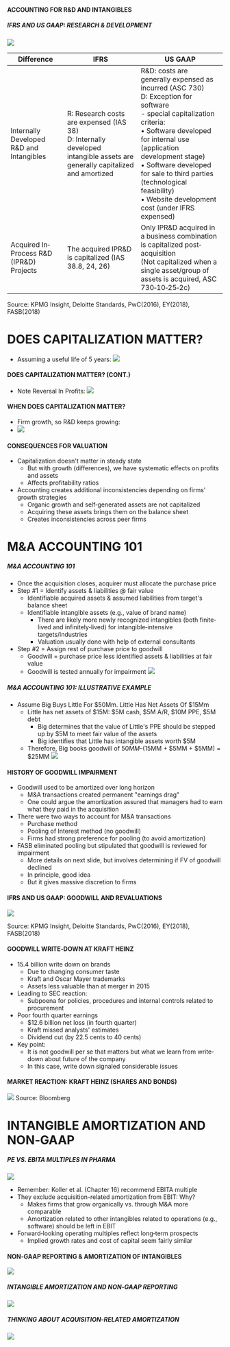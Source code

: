 
#### ACCOUNTING FOR R&D AND INTANGIBLES

##### IFRS AND US GAAP: RESEARCH & DEVELOPMENT

![](4d4cb8293711aed5b6cd43714ad9c35d.png)

| Difference                               | IFRS                                                                                                                           | US GAAP                                                                                                                                                                                                                                                                                                                                       |
| ---------------------------------------- | ------------------------------------------------------------------------------------------------------------------------------ | --------------------------------------------------------------------------------------------------------------------------------------------------------------------------------------------------------------------------------------------------------------------------------------------------------------------------------------------- |
| Internally Developed R&D and Intangibles | R: Research costs are expensed (IAS 38) <br> D: Internally developed intangible assets are generally capitalized and amortized | R&D: costs are generally expensed as incurred (ASC 730)<br>D: Exception for software  <br>- special capitalization criteria:  <br>• Software developed for internal use (application development stage)  <br>• Software developed for sale to third parties (technological feasibility)  <br>• Website development cost (under IFRS expensed) |
| Acquired In‐Process R&D (IPR&D) Projects | The acquired IPR&D is capitalized (IAS 38.8, 24, 26)                                                                           | Only IPR&D acquired in a business combination is capitalized post‐acquisition <br> (Not capitalized when a single asset/group of assets is acquired, ASC 730‐10‐25‐2c)                                                                                                                                                                        |

Source: KPMG Insight, Deloitte Standards, PwC(2016), EY(2018), FASB(2018)

# DOES CAPITALIZATION MATTER?
- Assuming a useful life of 5 years:
![](1200e8eb7d1c38aa5c40ac996b0291f4.png)
#### DOES CAPITALIZATION MATTER? (CONT.)
- Note Reversal In Profits:
![](362ef8d8cf2d5b0e3a9af9f015e5acfe.png)

#### WHEN DOES CAPITALIZATION MATTER?
- Firm growth, so R&D keeps growing:
- ![](f3e598114304fa21a358caf916b8b665.png)

#### CONSEQUENCES FOR VALUATION

- Capitalization doesn't matter in steady state
	- But with growth (differences), we have systematic effects on profits and assets
	- Affects profitability ratios
- Accounting creates additional inconsistencies depending on firms' growth strategies
	- Organic growth and self‐generated assets are not capitalized
	- Acquiring these assets brings them on the balance sheet
	- Creates inconsistencies across peer firms

# M&A ACCOUNTING 101

##### M&A ACCOUNTING 101
- Once the acquisition closes, acquirer must allocate the purchase price
- Step #1  =  Identify assets & liabilities @ fair value
	- Identifiable acquired assets & assumed liabilities from target's balance sheet
	- Identifiable intangible assets (e.g., value of brand name)
		- There are likely more newly recognized intangibles (both finite‐lived and infinitely‐lived) for intangible‐intensive targets/industries
		- Valuation usually done with help of external consultants
- Step #2  =  Assign rest of purchase price to goodwill
	- Goodwill = purchase price less identified assets & liabilities at fair value
	- Goodwill is tested annually for impairment
![](f567824f767b18437af3c6acfadfda4b.png)

##### M&A ACCOUNTING 101: ILLUSTRATIVE EXAMPLE
- Assume Big Buys Little For $50Mm. Little Has Net Assets Of $15Mm
	- Little has net assets of $15M: $5M cash, $5M A/R, $10M PPE, $5M debt
		- Big determines that the value of Little's PPE should be stepped up by $5M to meet fair value of the assets
		- Big identifies that Little has intangible assets worth $5M
	- Therefore, Big books goodwill of $50MM – ($15MM + $5MM + $5MM) = $25MM
![](3960b73a6271caeeb78f1c75c586d1d6.png)
#### HISTORY OF GOODWILL IMPAIRMENT

- Goodwill used to be amortized over long horizon
	- M&A transactions created permanent "earnings drag"
	- One could argue the amortization assured that managers had to earn what they paid in the acquisition
- There were two ways to account for M&A transactions
	- Purchase method
	- Pooling of Interest method (no goodwill)
	- Firms had strong preference for pooling (to avoid amortization)
- FASB eliminated pooling but stipulated that goodwill is reviewed for impairment
	- More details on next slide, but involves determining if FV of goodwill declined
	- In principle, good idea
	- But it gives massive discretion to firms

#### IFRS AND US GAAP: GOODWILL AND REVALUATIONS

![](9d252087872803f897a93788aa079289.png)

Source: KPMG Insight, Deloitte Standards, PwC(2016), EY(2018), FASB(2018)

#### GOODWILL WRITE‐DOWN AT KRAFT HEINZ

- 15.4 billion write down on brands
	- Due to changing consumer taste
	- Kraft and Oscar Mayer trademarks
	- Assets less valuable than at merger in 2015
- Leading to SEC reaction:
	- Subpoena for policies, procedures and internal controls related to procurement
- Poor fourth quarter earnings
	- $12.6 billion net loss (in fourth quarter)
	- Kraft missed analysts' estimates
	- Dividend cut (by 22.5 cents to 40 cents)
- Key point:
	- It is not goodwill per se that matters but what we learn from write‐down about future of the company
	- In this case, write down signaled considerable issues

#### MARKET REACTION: KRAFT HEINZ (SHARES AND BONDS)

![](33f3b6fab36070d8288f4a527aa2f096.png)
Source: Bloomberg

# INTANGIBLE AMORTIZATION AND NON‐GAAP

##### PE VS. EBITA MULTIPLES IN PHARMA

![](d30041ded7cc0ce53aaa99538462f1a9.png)

- Remember: Koller et al. (Chapter 16) recommend EBITA multiple
- They exclude acquisition-related amortization from EBIT: Why?
	- Makes firms that grow organically vs. through M&A more comparable
	- Amortization related to other intangibles related to operations (e.g., software) should be left in EBIT
- Forward‐looking operating multiples reflect long‐term prospects
	- Implied growth rates and cost of capital seem fairly similar

#### NON‐GAAP REPORTING & AMORTIZATION OF INTANGIBLES

![](edda70d5b7a5101fc0d4471c6de6895d.png)

##### INTANGIBLE AMORTIZATION AND NON‐GAAP REPORTING

![](3319b5a7c509e5ff679bc9cb0fb18de9.png)

##### THINKING ABOUT ACQUISITION‐RELATED AMORTIZATION

![](be1f27f82f81d6c4f282a8e866c8a582.png)